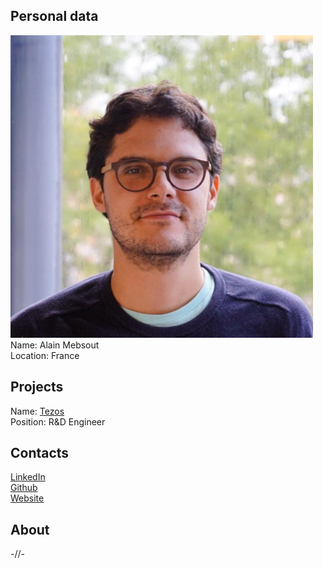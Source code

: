 ## Personal data
![ photo](photo/alain_mebsout.png)  
Name: Alain Mebsout  
Location: France
## Projects 
Name: [Tezos](../projects/tezos.md)  
Position: R&D Engineer 
## Contacts
[LinkedIn](https://www.linkedin.com/in/mebsout/?ppe=1)  
[Github](https://github.com/mebsout)  
[Website](https://mebsout.github.io/)
## About
-//-
